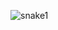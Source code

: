 
![snake1](https://user-images.githubusercontent.com/32590714/232042034-cde2b206-27c2-465a-acdc-da4273bbc82e.jpg)
